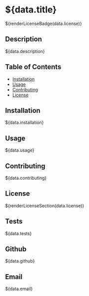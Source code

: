 # ${data.title}

 ${renderLicenseBadge(data.license)}

## Description

 ${data.description}

## Table of Contents 

- [Installation](#installation)
- [Usage](#usage)
- [Contributing](#contributing)
- [License](#license)

## Installation

 ${data.installation}

## Usage
 ${data.usage}

## Contributing
 ${data.contributing}

## License
 ${renderLicenseSection(data.license)}

## Tests
 ${data.tests}

## Github
 ${data.github}

## Email
 ${data.email}
